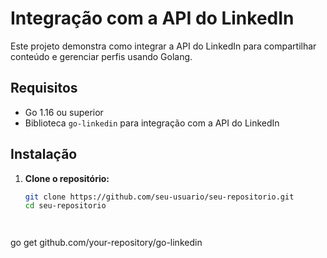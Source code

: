 # Integração com a API do LinkedIn

Este projeto demonstra como integrar a API do LinkedIn para compartilhar conteúdo e gerenciar perfis usando Golang.

## Requisitos

- Go 1.16 ou superior
- Biblioteca `go-linkedin` para integração com a API do LinkedIn

## Instalação

1. **Clone o repositório:**

   ```sh
   git clone https://github.com/seu-usuario/seu-repositorio.git
   cd seu-repositorio




go get github.com/your-repository/go-linkedin
